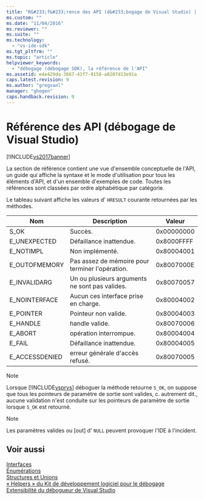 ```yaml
---
title: "R&#233;f&#233;rence des API (d&#233;bogage de Visual Studio) | Microsoft Docs"
ms.custom: ""
ms.date: "11/04/2016"
ms.reviewer: ""
ms.suite: ""
ms.technology: 
  - "vs-ide-sdk"
ms.tgt_pltfrm: ""
ms.topic: "article"
helpviewer_keywords: 
  - "débogage (débogage SDK), la référence de l'API"
ms.assetid: e4e429da-3667-41f7-9158-a8207d13e91a
caps.latest.revision: 9
ms.author: "gregvanl"
manager: "ghogen"
caps.handback.revision: 9
---
```

# R&#233;f&#233;rence des API (d&#233;bogage de Visual Studio)
[!INCLUDE[vs2017banner](../../../code-quality/includes/vs2017banner.md)]

La section de référence contient une vue d'ensemble conceptuelle de l'API, un guide qui affiche la syntaxe et le mode d'utilisation pour tous les éléments d'API, et d'un ensemble d'exemples de code.  Toutes les références sont classées par ordre alphabétique par catégorie.  
  
 Le tableau suivant affiche les valeurs d' `HRESULT` courante retournées par les méthodes.  
  
|Nom|Description|Valeur|  
|---------|-----------------|------------|  
|S\_OK|Succès.|0x00000000|  
|E\_UNEXPECTED|Défaillance inattendue.|0x8000FFFF|  
|E\_NOTIMPL|Non implémenté.|0x80004001|  
|E\_OUTOFMEMORY|Pas assez de mémoire pour terminer l'opération.|0x8007000E|  
|E\_INVALIDARG|Un ou plusieurs arguments ne sont pas valides.|0x80070057|  
|E\_NOINTERFACE|Aucun ces interface prise en charge.|0x80004002|  
|E\_POINTER|Pointeur non valide.|0x80004003|  
|E\_HANDLE|handle valide.|0x80070006|  
|E\_ABORT|opération interrompue.|0x80004004|  
|E\_FAIL|Défaillance inattendue.|0x80004005|  
|E\_ACCESSDENIED|erreur générale d'accès refusé.|0x80070005|  
  
> [!NOTE]
>  Lorsque [!INCLUDE[vsprvs](../../../code-quality/includes/vsprvs_md.md)] déboguer la méthode retourne `S_OK`, on suppose que tous les pointeurs de paramètre de sortie sont valides, c. autrement dit., aucune validation n'est conduite sur les pointeurs de paramètre de sortie lorsque `S_OK` est retourné.  
  
> [!NOTE]
>  Les paramètres valides ou \[out\] d' `NULL` peuvent provoquer l'IDE à l'incident.  
  
## Voir aussi  
 [Interfaces](../../../extensibility/debugger/reference/interfaces-visual-studio-debugging.md)   
 [Énumérations](../../../extensibility/debugger/reference/enumerations-visual-studio-debugging.md)   
 [Structures et Unions](../../../extensibility/debugger/reference/structures-and-unions.md)   
 [« Helpers » du Kit de développement logiciel pour le débogage](../../../extensibility/debugger/reference/sdk-helpers-for-debugging.md)   
 [Extensibilité du débogueur de Visual Studio](../../../extensibility/debugger/visual-studio-debugger-extensibility.md)